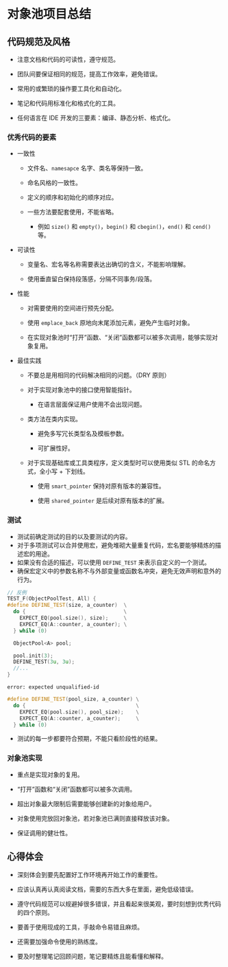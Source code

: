 # 对象池项目总结

## 代码规范及风格

- 注意文档和代码的可读性，遵守规范。

- 团队间要保证相同的规范，提高工作效率，避免错误。

- 常用的或繁琐的操作要工具化和自动化。

- 笔记和代码用标准化和格式化的工具。

- 任何语言在 IDE 开发的三要素：编译、静态分析、格式化。

### 优秀代码的要素

- 一致性

  - 文件名、`namesapce` 名字、类名等保持一致。

  - 命名风格的一致性。

  - 定义的顺序和初始化的顺序对应。

  - 一些方法要配套使用，不能省略。

    - 例如 `size()` 和 `empty()`，`begin()` 和 `cbegin()`，`end()` 和 `cend()` 等。

- 可读性

  - 变量名、宏名等名称需要表达出确切的含义，不能影响理解。

  - 使用垂直留白保持段落感，分隔不同事务/段落。

- 性能

  - 对需要使用的空间进行预先分配。

  - 使用 `emplace_back` 原地向末尾添加元素，避免产生临时对象。

  - 在实现对象池时“打开”函数、“关闭”函数都可以被多次调用，能够实现对象复用。

- 最佳实践

  - 不要总是用相同的代码解决相同的问题。（DRY 原则）

  - 对于实现对象池中的接口使用智能指针。

    - 在语言层面保证用户使用不会出现问题。

  - 类方法在类内实现。

    - 避免多写冗长类型名及模板参数。

    - 可扩展性好。

  - 对于实现基础库或工具类程序，定义类型时可以使用类似 STL 的命名方式，全小写 + 下划线。

    - 使用 `smart_pointer` 保持对原有版本的兼容性。

    - 使用 `shared_pointer` 是后续对原有版本的扩展。

### 测试

- 测试前确定测试的目的以及要测试的内容。
- 对于多项测试可以合并使用宏，避免堆砌大量重复代码，宏名要能够精炼的描述宏的用途。
- 如果没有合适的描述，可以使用 `DEFINE_TEST` 来表示自定义的一个测试。
- 确保宏定义中的参数名称不与外部变量或函数名冲突，避免无效声明和意外的行为。

```C++
// 反例
TEST_F(ObjectPoolTest, All) {
#define DEFINE_TEST(size, a_counter)  \
  do {                                \
    EXPECT_EQ(pool.size(), size);     \
    EXPECT_EQ(A::counter, a_counter); \
  } while (0)

  ObjectPool<A> pool;

  pool.init(3);
  DEFINE_TEST(3u, 3u);
  //...
}
```

```plain
error: expected unqualified-id
```

```C++
#define DEFINE_TEST(pool_size, a_counter) \
  do {                                    \
    EXPECT_EQ(pool.size(), pool_size);    \
    EXPECT_EQ(A::counter, a_counter);     \
  } while (0)
```

- 测试的每一步都要符合预期，不能只看阶段性的结果。

### 对象池实现

- 重点是实现对象的复用。

- “打开”函数和“关闭”函数都可以被多次调用。

- 超出对象最大限制后需要能够创建新的对象给用户。

- 对象使用完放回对象池，若对象池已满则直接释放该对象。

- 保证调用的健壮性。

## 心得体会

- 深刻体会到要先配置好工作环境再开始工作的重要性。

- 应该认真再认真阅读文档，需要的东西大多在里面，避免低级错误。

- 遵守代码规范可以规避掉很多错误，并且看起来很美观，要时刻想到优秀代码的四个原则。

- 要善于使用现成的工具，手敲命令易错且麻烦。

- 还需要加强命令使用的熟练度。

- 要及时整理笔记回顾问题，笔记要精炼且能看懂和解释。
